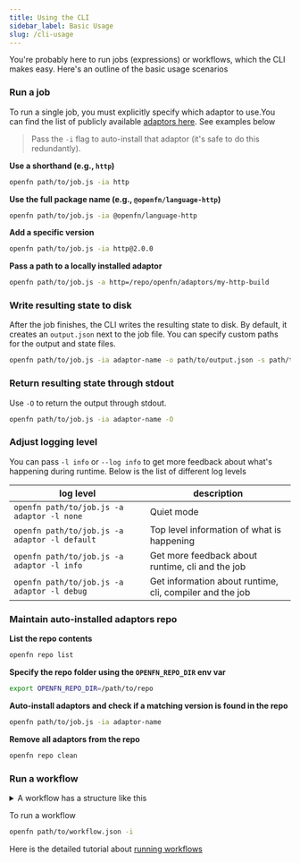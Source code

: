 ```yaml
---
title: Using the CLI
sidebar_label: Basic Usage
slug: /cli-usage
---
```


You're probably here to run jobs (expressions) or workflows, which the CLI makes
easy. Here's an outline of the basic usage scenarios

### Run a job

To run a single job, you must explicitly specify which adaptor to use.You can
find the list of publicly available [adaptors here](/adaptors). See examples
below

> Pass the `-i` flag to auto-install that adaptor (it's safe to do this
> redundantly).

**Use a shorthand (e.g., `http`)**

```bash
openfn path/to/job.js -ia http
```

**Use the full package name (e.g., `@openfn/language-http`)**

```bash
openfn path/to/job.js -ia @openfn/language-http
```

**Add a specific version**

```bash
openfn path/to/job.js -ia http@2.0.0
```

**Pass a path to a locally installed adaptor**

```bash
openfn path/to/job.js -a http=/repo/openfn/adaptors/my-http-build
```

### Write resulting state to disk

After the job finishes, the CLI writes the resulting state to disk. By default,
it creates an `output.json` next to the job file. You can specify custom paths
for the output and state files.

```bash
openfn path/to/job.js -ia adaptor-name -o path/to/output.json -s path/to/state.json
```

### Return resulting state through stdout

Use `-O` to return the output through stdout.

```bash
openfn path/to/job.js -ia adaptor-name -O
```

### Adjust logging level

You can pass `-l info` or `--log info` to get more feedback about what's
happening during runtime. Below is the list of different log levels

| log level                                     | description                                              |
| --------------------------------------------- | -------------------------------------------------------- |
| `openfn path/to/job.js -a adaptor -l none`    | Quiet mode                                               |
| `openfn path/to/job.js -a adaptor -l default` | Top level information of what is happening               |
| `openfn path/to/job.js -a adaptor -l info`    | Get more feedback about runtime, cli and the job         |
| `openfn path/to/job.js -a adaptor -l debug`   | Get information about runtime, cli, compiler and the job |

### Maintain auto-installed adaptors repo

**List the repo contents**

```bash
openfn repo list
```

**Specify the repo folder using the `OPENFN_REPO_DIR` env var**

```bash
export OPENFN_REPO_DIR=/path/to/repo
```

**Auto-install adaptors and check if a matching version is found in the repo**

```bash
openfn path/to/job.js -ia adaptor-name
```

**Remove all adaptors from the repo**

```bash
openfn repo clean
```

### Run a workflow

<details>
  <summary>A workflow has a structure like this</summary>

```json
{
  "start": "a", // optionally specify the start node (defaults to jobs[0])
  "jobs": [
    {
      "id": "a",
      "expression": "fn((state) => state)", // code or a path
      "adaptor": "@openfn/language-common@1.75", // specifiy the adaptor to use (version optional)
      "data": {}, // optionally pre-populate the data object (this will be overriden by keys in in previous state)
      "configuration": {}, // Use this to pass credentials
      "next": {
        // This object defines which jobs to call next
        // All edges returning true will run
        // If there are no next edges, the workflow will end
        "b": true,
        "c": {
          "condition": "!state.error" // Note that this is an expression, not a function
        }
      }
    }
  ]
}
```

</details>

To run a workflow

```bash
openfn path/to/workflow.json -i
```

Here is the detailed tutorial about
[running workflows](cli-tutorial#8-running-workflows)
